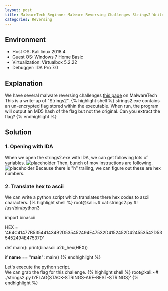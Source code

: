 ```yaml
---
layout: post
title: MalwareTech Beginner Malware Reversing Challenges Strings2 Writeup
categories: Reversing
---
```


## Environment
* Host OS: Kali linux 2018.4
* Guest OS: Windows 7 Home Basic
* Virtualization: Virtualbox 5.2.22 
* Debugger: IDA Pro 7.0

## Explanation
We have several malware reversing challenges <a href="https://www.malwaretech.com/beginner-malware-reversing-challenges">this page</a> on MalwareTech<br>
This is a write-up of "Strings2".
{% highlight shell %}
strings2.exe contains an un-encrypted flag stored within the executable. When run, the program will output an MD5 hash of the flag but not the original. Can you extract the flag?
{% endhighlight %}

## Solution
### 1. Opening with IDA
When we open the strings2.exe with IDA, we can get following lots of variables.
![placeholder](https://inar1.github.io/public/images/2019-02-12/2019-02-12-09-26-12.png)
Then, bunch of mov instructions are following.
![placeholder](https://inar1.github.io/public/images/2019-02-12/2019-02-12-09-28-38.png)
Because there is "h" trailing, we can figure out these are hex numbers.

### 2. Translate hex to ascii
We can write a python script which translates there hex codes to ascii characters.
{% highlight shell %}
root@kali:~# cat strings2.py 
#! /usr/bin/python3

import binascii

HEX = '464C41477B535441434B2D535452494E47532D4152452D424553542D535452494E47537D'


def main():
    print(binascii.a2b_hex(HEX))


if __name__ == "__main__":
    main()
{% endhighlight %}

Let's execute the python script.<br>
We can grab the flag for this challenge.
{% highlight shell %}
root@kali:~# ./strings2.py 
b'FLAG{STACK-STRINGS-ARE-BEST-STRINGS}'
{% endhighlight %}
